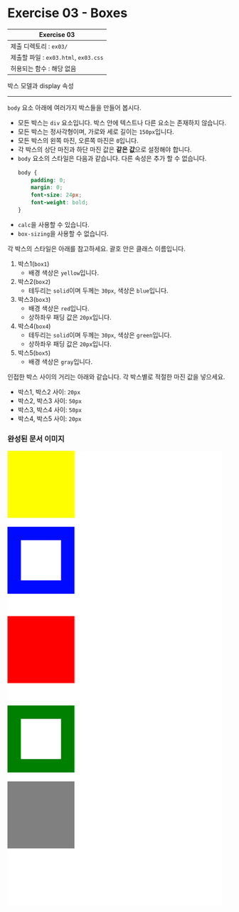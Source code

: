 # Exercise 03 - Boxes

| Exercise 03              |
| ------------------------ |
| 제출 디렉토리 : `ex03/`  |
| 제출할 파일 : `ex03.html`, `ex03.css` |
| 허용되는 함수 : 해당 없음     |

박스 모델과 display 속성

----

`body` 요소 아래에 여러가지 박스들을 만들어 봅시다.

- 모든 박스는 `div` 요소입니다. 박스 안에 텍스트나 다른 요소는 존재하지 않습니다.
- 모든 박스는 정사각형이며, 가로와 세로 길이는 `150px`입니다.
- 모든 박스의 왼쪽 마진, 오른쪽 마진은 `0`입니다.
- 각 박스의 상단 마진과 하단 마진 값은 **같은 값**으로 설정해야 합니다.
- `body` 요소의 스타일은 다음과 같습니다. 다른 속성은 추가 할 수 없습니다.
	```css
	body {
		padding: 0;
		margin: 0;
		font-size: 24px;
		font-weight: bold;
	}
	```
- `calc`을 사용할 수 있습니다.
- `box-sizing`을 사용할 수 없습니다.

각 박스의 스타일은 아래를 참고하세요. 괄호 안은 클래스 이름입니다.

1. 박스1(`box1`)
	- 배경 색상은 `yellow`입니다.
2. 박스2(`box2`)
	- 테두리는 `solid`이며 두께는 `30px`, 색상은 `blue`입니다.
3. 박스3(`box3`)
	- 배경 색상은 `red`입니다.
	- 상하좌우 패딩 값은 `20px`입니다.
4. 박스4(`box4`)
	- 테두리는 `solid`이며 두께는 `30px`, 색상은 `green`입니다.
	- 상하좌우 패딩 값은 `20px`입니다.
5. 박스5(`box5`)
	- 배경 색상은 `gray`입니다.

인접한 박스 사이의 거리는 아래와 같습니다. 각 박스별로 적절한 마진 값을 넣으세요. 

- 박스1, 박스2 사이: `20px`
- 박스2, 박스3 사이: `50px`
- 박스3, 박스4 사이: `50px`
- 박스4, 박스5 사이: `20px`

### 완성된 문서 이미지

![ex03](ex03.png)

